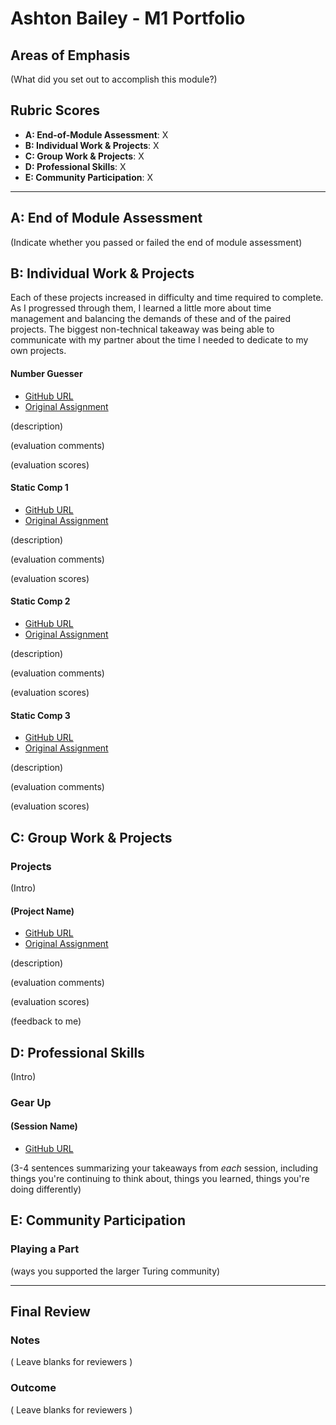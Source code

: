 # Ashton Bailey - M1 Portfolio

## Areas of Emphasis

(What did you set out to accomplish this module?)

## Rubric Scores

* **A: End-of-Module Assessment**: X
* **B: Individual Work & Projects**: X
* **C: Group Work & Projects**: X
* **D: Professional Skills**: X
* **E: Community Participation**: X

-----------------------

## A: End of Module Assessment

(Indicate whether you passed or failed the end of module assessment)


## B: Individual Work & Projects

Each of these projects increased in difficulty and time required to complete. As I progressed through them, I learned a little more about time management and balancing the demands of these and of the paired projects. The biggest non-technical takeaway was being able to communicate with my partner about the time I needed to dedicate to my own projects.

#### Number Guesser

* [GitHub URL](https://github.com/ashtonkbailey/number-guesser)
* [Original Assignment](http://frontend.turing.io/projects/number-guesser.html)

(description)

(evaluation comments)

(evaluation scores)

#### Static Comp 1

* [GitHub URL]()
* [Original Assignment]()

(description)

(evaluation comments)

(evaluation scores)

#### Static Comp 2

* [GitHub URL]()
* [Original Assignment]()

(description)

(evaluation comments)

(evaluation scores)

#### Static Comp 3

* [GitHub URL]()
* [Original Assignment]()

(description)

(evaluation comments)

(evaluation scores)



## C: Group Work & Projects

### Projects

(Intro)

#### (Project Name)

* [GitHub URL]()
* [Original Assignment]()

(description)

(evaluation comments)

(evaluation scores)

(feedback to me)

## D: Professional Skills
(Intro)

### Gear Up
#### (Session Name)

* [GitHub URL]()

(3-4 sentences summarizing your takeaways from _each_ session, including things you're continuing to think about, things you learned, things you're doing differently)

## E: Community Participation

### Playing a Part

(ways you supported the larger Turing community)

------------------

## Final Review

### Notes

( Leave blanks for reviewers )

### Outcome

( Leave blanks for reviewers )
